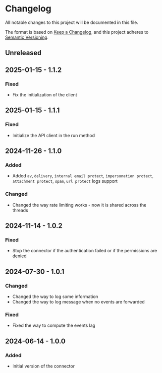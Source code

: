 # Changelog

All notable changes to this project will be documented in this file.

The format is based on [Keep a Changelog](https://keepachangelog.com/en/1.0.0/),
and this project adheres to [Semantic Versioning](https://semver.org/spec/v2.0.0.html).

## Unreleased

## 2025-01-15 - 1.1.2

### Fixed

- Fix the initialization of the client

## 2025-01-15 - 1.1.1

### Fixed

- Initialize the API client in the run method

## 2024-11-26 - 1.1.0

### Added

- Added `av`, `delivery`, `internal email protect`, `impersonation protect`, `attachment protect`, `spam`, `url protect` logs support

### Changed

- Changed the way rate limiting works - now it is shared across the threads

## 2024-11-14 - 1.0.2

### Fixed

- Stop the connector if the authentication failed or if the permissions are denied

## 2024-07-30 - 1.0.1

### Changed

- Changed the way to log some information
- Changed the way to log message when no events are forwarded

### Fixed

- Fixed the way to compute the events lag

## 2024-06-14 - 1.0.0

### Added

- Initial version of the connector
